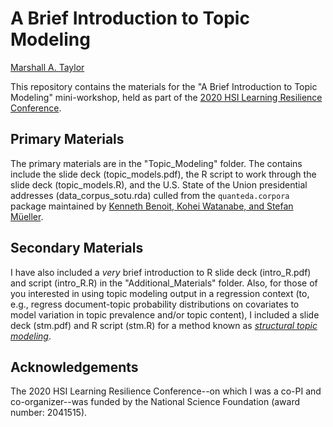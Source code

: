 # A Brief Introduction to Topic Modeling

[Marshall A. Taylor](https://www.marshalltaylor.net)

This repository contains the materials for the "A Brief Introduction to Topic Modeling" mini-workshop, held as part of the [2020 HSI Learning Resilience Conference](https://nmsu-engineering.zohobackstage.com/BuildingHSILearningResilienceintheFaceofCrisis).

## Primary Materials
The primary materials are in the "Topic_Modeling" folder. The contains include the slide deck (topic_models.pdf), the R script to work through the slide deck (topic_models.R), and the U.S. State of the Union presidential addresses (data_corpus_sotu.rda) culled from the `quanteda.corpora` package maintained by [Kenneth Benoit, Kohei Watanabe, and Stefan Müeller](https://github.com/quanteda/quanteda.corpora).

## Secondary Materials
I have also included a *very* brief introduction to R slide deck (intro_R.pdf) and script (intro_R.R) in the "Additional_Materials" folder. Also, for those of you interested in using topic modeling output in a regression context (to, e.g., regress document-topic probability distributions on covariates to model variation in topic prevalence and/or topic content), I included a slide deck (stm.pdf) and R script (stm.R) for a method known as [*structural topic modeling*](https://www.structuraltopicmodel.com/).

## Acknowledgements
The 2020 HSI Learning Resilience Conference--on which I was a co-PI and co-organizer--was funded by the National Science Foundation (award number: 2041515).
